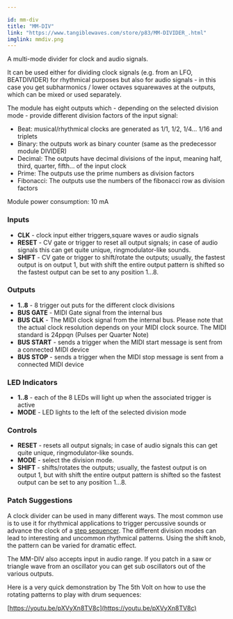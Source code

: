 ```yaml
---

id: mm-div
title: "MM-DIV"
link: "https://www.tangiblewaves.com/store/p83/MM-DIVIDER_.html"
imglink: mmdiv.png
---
```





A multi-mode divider for clock and audio signals.

It can be used either for dividing clock signals (e.g. from an LFO, BEATDIVIDER) for rhythmical purposes but also for audio signals - in this case you get subharmonics / lower octaves squarewaves at the outputs, which can be mixed or used separately.

The module has eight outputs which - depending on the selected division mode - provide different division factors of the input signal:

*   Beat: musical/rhythmical clocks are generated as 1/1, 1/2, 1/4... 1/16 and triplets
*   Binary: the outputs work as binary counter (same as the predecessor module DIVIDER)
*   Decimal: The outputs have decimal divisions of the input, meaning half, third, quarter, fifth... of the input clock
*   Prime: The outputs use the prime numbers as division factors
*   Fibonacci: The outputs use the numbers of the fibonacci row as division factors

Module power consumption: 10 mA

### Inputs

*   **CLK** - clock input either triggers,square waves or audio signals
*   **RESET** - CV gate or trigger to reset all output signals; in case of audio signals this can get quite unique, ringmodulator-like sounds.
*   **SHIFT** - CV gate or trigger to shift/rotate the outputs; usually, the fastest output is on output 1, but with shift the entire output pattern is shifted so the fastest output can be set to any position 1...8.

### Outputs

*   **1..8** - 8 trigger out puts for the different clock divisions
*   **BUS GATE** - MIDI Gate signal from the internal bus
*   **BUS CLK** - The MIDI clock signal from the internal bus. Please note that the actual clock resolution depends on your MIDI clock source. The MIDI standard is 24ppqn (Pulses per Quarter Note)
*   **BUS START** - sends a trigger when the MIDI start message is sent from a connected MIDI device
*   **BUS STOP** - sends a trigger when the MIDI stop message is sent from a connected MIDI device

### LED Indicators

*   **1..8** - each of the 8 LEDs will light up when the associated trigger is active
*   **MODE** - LED lights to the left of the selected division mode

### Controls

*   **RESET** - resets all output signals; in case of audio signals this can get quite unique, ringmodulator-like sounds.
*   **MODE** - select the division mode.
*   **SHIFT** - shifts/rotates the outputs; usually, the fastest output is on output 1, but with shift the entire output pattern is shifted so the fastest output can be set to any position 1...8.

### Patch Suggestions

A clock divider can be used in many different ways. The most common use is to use it for rhythmical applications to trigger percussive sounds or advance the clock of a [step sequencer](https://wiki.aemodular.com/pmwiki.php/AeManual/SEQ8). The different division modes can lead to interesting and uncommon rhythmical patterns. Using the shift knob, the pattern can be varied for dramatic effect.

The MM-DIV also accepts input in audio range. If you patch in a saw or triangle wave from an oscillator you can get sub oscillators out of the various outputs.

Here is a very quick demonstration by The 5th Volt on how to use the rotating patterns to play with drum sequences:

[https://youtu.be/pXVyXn8TV8c](https://youtu.be/pXVyXn8TV8c)






